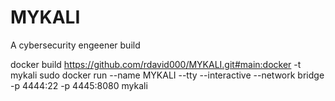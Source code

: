 # MYKALI
A cybersecurity engeener build

docker build https://github.com/rdavid000/MYKALI.git#main:docker -t mykali
sudo docker run --name MYKALI --tty --interactive --network bridge -p 4444:22 -p 4445:8080 mykali
